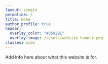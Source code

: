 ```yaml
---
layout: single
permalink: /
title: Home
author_profile: true
header:
  overlay_color: "#85929E"
  overlay_image: /assets/website_banner.png
classes: wide
---
```


Add info here about what this website is for.

